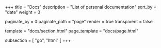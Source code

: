 +++
title = "Docs"
description = "List of personal documentation"
sort_by = "date"
weight = 0

paginate_by = 0
paginate_path = "page"
render = true
transparent = false

template = "docs/section.html"
page_template = "docs/page.html"

subsection = [
    "go",
    "html"
]
+++
